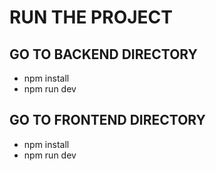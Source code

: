 # RUN THE PROJECT

## GO TO BACKEND DIRECTORY
- npm install
- npm run dev

## GO TO FRONTEND DIRECTORY
- npm install 
- npm run dev
